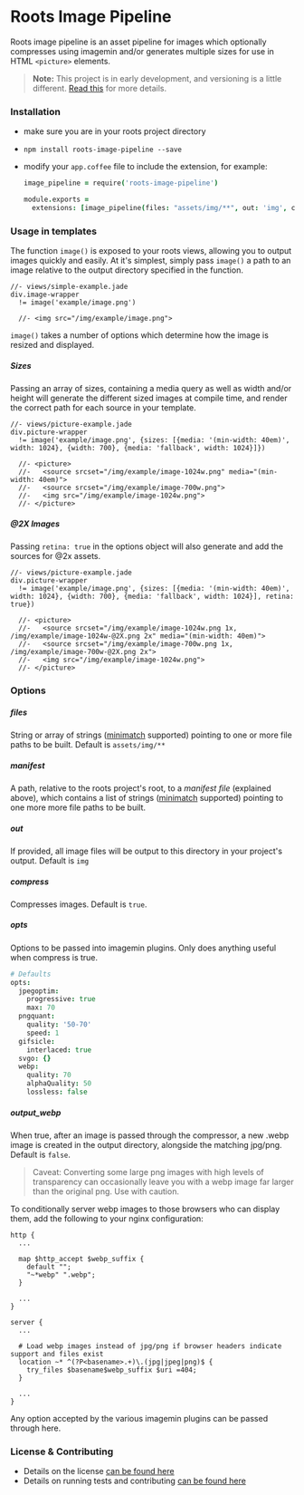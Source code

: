Roots Image Pipeline
=================

Roots image pipeline is an asset pipeline for images which optionally compresses using imagemin and/or generates multiple sizes for use in HTML `<picture>` elements.

> **Note:** This project is in early development, and versioning is a little different. [Read this](http://markup.im/#q4_cRZ1Q) for more details.

### Installation

- make sure you are in your roots project directory
- `npm install roots-image-pipeline --save`
- modify your `app.coffee` file to include the extension, for example:

  ```coffee
  image_pipeline = require('roots-image-pipeline')

  module.exports =
    extensions: [image_pipeline(files: "assets/img/**", out: 'img', compress: true)]
  ```

### Usage in templates

The function `image()` is exposed to your roots views, allowing you to output images quickly and easily. At it's simplest, simply pass `image()` a path to an image relative to the output directory specified in the function.

```jade
//- views/simple-example.jade
div.image-wrapper
  != image('example/image.png')

  //- <img src="/img/example/image.png">
```

`image()` takes a number of options which determine how the image is resized and displayed.

##### Sizes

Passing an array of sizes, containing a media query as well as width and/or height will generate the different sized images at compile time, and render the correct path for each source in your template.

```jade
//- views/picture-example.jade
div.picture-wrapper
  != image('example/image.png', {sizes: [{media: '(min-width: 40em)', width: 1024}, {width: 700}, {media: 'fallback', width: 1024}]})

  //- <picture>
  //-   <source srcset="/img/example/image-1024w.png" media="(min-width: 40em)">
  //-   <source srcset="/img/example/image-700w.png">
  //-   <img src="/img/example/image-1024w.png">
  //- </picture>
```

##### @2X Images

Passing `retina: true` in the options object will also generate and add the sources for @2x assets.

```jade
//- views/picture-example.jade
div.picture-wrapper
  != image('example/image.png', {sizes: [{media: '(min-width: 40em)', width: 1024}, {width: 700}, {media: 'fallback', width: 1024}], retina: true})

  //- <picture>
  //-   <source srcset="/img/example/image-1024w.png 1x, /img/example/image-1024w-@2X.png 2x" media="(min-width: 40em)">
  //-   <source srcset="/img/example/image-700w.png 1x, /img/example/image-700w-@2X.png 2x">
  //-   <img src="/img/example/image-1024w.png">
  //- </picture>
```

### Options

##### files
String or array of strings ([minimatch](https://github.com/isaacs/minimatch) supported) pointing to one or more file paths to be built. Default is `assets/img/**`

##### manifest
A path, relative to the roots project's root, to a _manifest file_ (explained above), which contains a list of strings ([minimatch](https://github.com/isaacs/minimatch) supported) pointing to one more more file paths to be built.

##### out
If provided, all image files will be output to this directory in your project's output. Default is `img`

##### compress
Compresses images. Default is `true`.

##### opts
Options to be passed into imagemin plugins. Only does anything useful when compress is true.

```coffeescript
# Defaults
opts:
  jpegoptim:
    progressive: true
    max: 70
  pngquant:
    quality: '50-70'
    speed: 1
  gifsicle:
    interlaced: true
  svgo: {}
  webp:
    quality: 70
    alphaQuality: 50
    lossless: false
```

##### output_webp
When true, after an image is passed through the compressor, a new .webp image is created in the output directory, alongside the matching jpg/png. Default is `false`.

> Caveat: Converting some large png images with high levels of transparency can occasionally leave you with a webp image far larger than the original png. Use with caution.

To conditionally server webp images to those browsers who can display them, add the following to your nginx configuration:
```nginx
http {
  ...

  map $http_accept $webp_suffix {
    default "";
    "~*webp" ".webp";
  }

  ...
}

server {
  ...

  # Load webp images instead of jpg/png if browser headers indicate support and files exist
  location ~* ^(?P<basename>.+)\.(jpg|jpeg|png)$ {
    try_files $basename$webp_suffix $uri =404;
  }

  ...
}
```

Any option accepted by the various imagemin plugins can be passed through here.

### License & Contributing

- Details on the license [can be found here](LICENSE.md)
- Details on running tests and contributing [can be found here](CONTRIBUTING.md)
